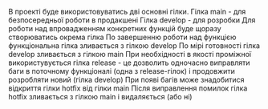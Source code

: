 В проекті буде використовуватись дві основні гілки.
Гілка main - для безпосередньої роботи в продакшені
Гілка develop - для розробки
Для роботи над впровадженням конкретних функцій буде щоразу створюватись окрема гілка
По завершенню роботи над функцією функціональна гілка зливається з гілкою develop
По мірі готовності гілка develop зливається з гілкою main
При необхідності в якості проміжної використувується гілка release - це дозволить одночасно виправляти баги в поточному функціоналі (одна з release-гілок) і продовжити розробляти новий (гілка develop)
При появі багів може знадобитися відкриття гілки hotfix від гілки main
Після виправлення помилок гілка hotfix зливається з гілкою main і видаляється (або ні)
